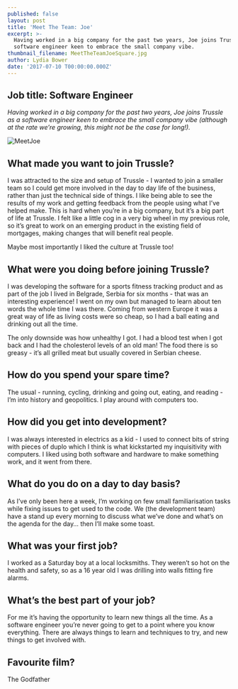 ```yaml
---
published: false
layout: post
title: 'Meet The Team: Joe'
excerpt: >-
  Having worked in a big company for the past two years, Joe joins Trussle as a
  software engineer keen to embrace the small company vibe.  
thumbnail_filename: MeetTheTeamJoeSquare.jpg
author: Lydia Bower
date: '2017-07-10 T00:00:00.000Z'
---
```

## Job title: Software Engineer

_Having worked in a big company for the past two years, Joe joins Trussle as a software engineer keen to embrace the small company vibe (although at the rate we’re growing, this might not be the case for long!)._

![MeetJoe]({{site.baseurl}}/images/post_images/MeetTheTeamJoe.jpg)

## What made you want to join Trussle?
I was attracted to the size and setup of Trussle - I wanted to join a smaller team so I could get more involved in the day to day life of the business, rather than just the technical side of things. I like being able to see the results of my work and getting feedback from the people using what I’ve helped make. This is hard when you’re in a big company, but it’s a big part of life at Trussle. I felt like a little cog in a very big wheel in my previous role, so it’s great to work on an emerging product in the existing field of mortgages, making changes that will benefit real people. 

Maybe most importantly I liked the culture at Trussle too!

## What were you doing before joining Trussle?
I was developing the software for a sports fitness tracking product and as part of the job I lived in Belgrade, Serbia for six months - that was an interesting experience! I went on my own but managed to learn about ten words the whole time I was there. Coming from western Europe it was a great way of life as living costs were so cheap, so I had a ball eating and drinking out all the time.  

The only downside was how unhealthy I got. I had a blood test when I got back and I had the cholesterol levels of an old man! The food there is so greasy - it’s all grilled meat but usually covered in Serbian cheese. 

## How do you spend your spare time?
The usual - running, cycling, drinking and going out, eating, and reading - I’m into history and geopolitics. I play around with computers too.

## How did you get into development?
I was always interested in electrics as a kid - I used to connect bits of string with pieces of duplo which I think is what kickstarted my inquisitivity with computers. I liked using both software and hardware to make something work, and it went from there. 

## What do you do on a day to day basis?
As I’ve only been here a week, I’m working on few small familiarisation tasks while fixing issues to get used to the code. We (the development team) have a stand up every morning to discuss what we’ve done and what’s on the agenda for the day… then I’ll make some toast. 

## What was your first job?
I worked as a Saturday boy at a local locksmiths. They weren’t so hot on the health and safety, so as a 16 year old I was drilling into walls fitting fire alarms.

## What’s the best part of your job?
For me it’s having the opportunity to learn new things all the time. As a software engineer you’re never going to get to a point where you know everything. There are always things to learn and techniques to try, and new things to get involved with. 

## Favourite film?
The Godfather


